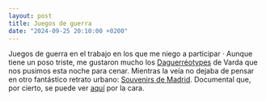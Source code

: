 ```yaml
---
layout: post
title: Juegos de guerra
date: "2024-09-25 20:10:00 +0200"
---
```


Juegos de guerra en el trabajo en los que me niego a participar · Aunque tiene
un poso triste, me gustaron mucho los
[Daguerréotypes](https://letterboxd.com/daguerreotypes) de Varda que nos
pusimos esta noche para cenar. Mientras la veía no dejaba de pensar en
otro fantástico retrato urbano: [Souvenirs de
Madrid](https://letterboxd.com/film/souvenirs-de-madrid). Documental que, por cierto, se
puede ver [aquí](https://www.youtube.com/watch?v=Pug9ItFxMDI) por la cara.
